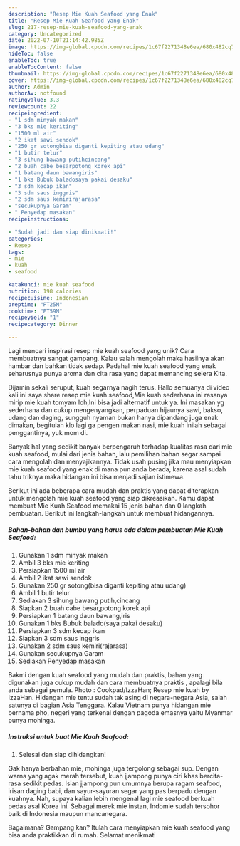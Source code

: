 ```yaml
---
description: "Resep Mie Kuah Seafood yang Enak"
title: "Resep Mie Kuah Seafood yang Enak"
slug: 217-resep-mie-kuah-seafood-yang-enak
category: Uncategorized
date: 2022-07-10T21:14:42.985Z
image: https://img-global.cpcdn.com/recipes/1c67f2271348e6ea/680x482cq70/mie-kuah-seafood-foto-resep-utama.jpg
hideToc: false
enableToc: true
enableTocContent: false
thumbnail: https://img-global.cpcdn.com/recipes/1c67f2271348e6ea/680x482cq70/mie-kuah-seafood-foto-resep-utama.jpg
cover: https://img-global.cpcdn.com/recipes/1c67f2271348e6ea/680x482cq70/mie-kuah-seafood-foto-resep-utama.jpg
author: Admin
authorAv: notfound
ratingvalue: 3.3
reviewcount: 22
recipeingredient:
- "1 sdm minyak makan"
- "3 bks mie keriting"
- "1500 ml air"
- "2 ikat sawi sendok"
- "250 gr sotongbisa diganti kepiting atau udang"
- "1 butir telur"
- "3 sihung bawang putihcincang"
- "2 buah cabe besarpotong korek api"
- "1 batang daun bawangiris"
- "1 bks Bubuk baladosaya pakai desaku"
- "3 sdm kecap ikan"
- "3 sdm saus inggris"
- "2 sdm saus kemirirajarasa"
- "secukupnya Garam"
- " Penyedap masakan"
recipeinstructions:

- "Sudah jadi dan siap dinikmati!"
categories:
- Resep
tags:
- mie
- kuah
- seafood

katakunci: mie kuah seafood 
nutrition: 198 calories
recipecuisine: Indonesian
preptime: "PT25M"
cooktime: "PT59M"
recipeyield: "1"
recipecategory: Dinner

---
```





Lagi mencari inspirasi resep mie kuah seafood yang unik? Cara membuatnya sangat gampang. Kalau salah mengolah maka hasilnya akan hambar dan bahkan tidak sedap. Padahal mie kuah seafood yang enak seharusnya punya aroma dan cita rasa yang dapat memancing selera Kita.





Dijamin sekali seruput, kuah segarnya nagih terus. Hallo semuanya di video kali ini saya share resep mie kuah seafood,Mie kuah sederhana ini rasanya mirip mie kuah tomyam loh,Ini bisa jadi alternatif untuk ya. Ini masakan yg sederhana dan cukup mengenyangkan, perpaduan hijaunya sawi, bakso, udang dan daging, sungguh nyaman bukan hanya dipandang juga enak dimakan, begitulah klo lagi ga pengen makan nasi, mie kuah inilah sebagai penggantinya, yuk mom di.

Banyak hal yang sedikit banyak berpengaruh terhadap kualitas rasa dari mie kuah seafood, mulai dari jenis bahan, lalu pemilihan bahan segar sampai cara mengolah dan menyajikannya. Tidak usah pusing jika mau menyiapkan mie kuah seafood yang enak di mana pun anda berada, karena asal sudah tahu triknya maka hidangan ini bisa menjadi sajian istimewa.






Berikut ini ada beberapa cara mudah dan praktis yang dapat diterapkan untuk mengolah mie kuah seafood yang siap dikreasikan. Kamu dapat membuat Mie Kuah Seafood memakai 15 jenis bahan dan 0 langkah pembuatan. Berikut ini langkah-langkah untuk membuat hidangannya.

<!--inarticleads1-->

##### Bahan-bahan dan bumbu yang harus ada dalam pembuatan Mie Kuah Seafood:

1. Gunakan 1 sdm minyak makan
1. Ambil 3 bks mie keriting
1. Persiapkan 1500 ml air
1. Ambil 2 ikat sawi sendok
1. Gunakan 250 gr sotong(bisa diganti kepiting atau udang)
1. Ambil 1 butir telur
1. Sediakan 3 sihung bawang putih,cincang
1. Siapkan 2 buah cabe besar,potong korek api
1. Persiapkan 1 batang daun bawang,iris
1. Gunakan 1 bks Bubuk balado(saya pakai desaku)
1. Persiapkan 3 sdm kecap ikan
1. Siapkan 3 sdm saus inggris
1. Gunakan 2 sdm saus kemiri(rajarasa)
1. Gunakan secukupnya Garam
1. Sediakan  Penyedap masakan


Bakmi dengan kuah seafood yang mudah dan praktis, bahan yang digunakan juga cukup mudah dan cara membuatnya praktis , apalagi bila anda sebagai pemula. Photo : Cookpad/IzzaHan; Resep mie kuah by IzzaHan. Hidangan mie tentu sudah tak asing di negara-negara Asia, salah satunya di bagian Asia Tenggara. Kalau Vietnam punya hidangan mie bernama pho, negeri yang terkenal dengan pagoda emasnya yaitu Myanmar punya mohinga. 

<!--inarticleads2-->

##### Instruksi untuk buat Mie Kuah Seafood:


1. Selesai dan siap dihidangkan!

Gak hanya berbahan mie, mohinga juga tergolong sebagai sup. Dengan warna yang agak merah tersebut, kuah jjampong punya ciri khas bercita-rasa sedikit pedas. Isian jjampong pun umumnya berupa ragam seafood, irisan daging babi, dan sayur-sayuran segar yang pas berpadu dengan kuahnya. Nah, supaya kalian lebih mengenal lagi mie seafood berkuah pedas asal Korea ini. Sebagai merek mie instan, Indomie sudah tersohor baik di Indonesia maupun mancanegara. 

Bagaimana? Gampang kan? Itulah cara menyiapkan mie kuah seafood yang bisa anda praktikkan di rumah. Selamat menikmati
